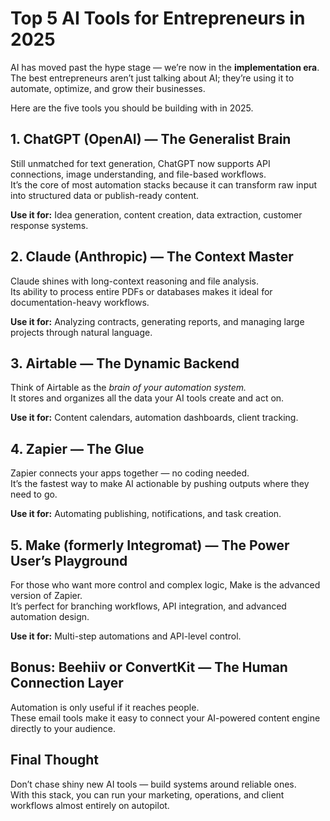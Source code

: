 # Top 5 AI Tools for Entrepreneurs in 2025

AI has moved past the hype stage — we’re now in the **implementation era**. The best entrepreneurs aren’t just talking about AI; they’re using it to automate, optimize, and grow their businesses.

Here are the five tools you should be building with in 2025.

## 1. ChatGPT (OpenAI) — The Generalist Brain

Still unmatched for text generation, ChatGPT now supports API connections, image understanding, and file-based workflows.  
It’s the core of most automation stacks because it can transform raw input into structured data or publish-ready content.

**Use it for:** Idea generation, content creation, data extraction, customer response systems.

## 2. Claude (Anthropic) — The Context Master

Claude shines with long-context reasoning and file analysis.  
Its ability to process entire PDFs or databases makes it ideal for documentation-heavy workflows.

**Use it for:** Analyzing contracts, generating reports, and managing large projects through natural language.

## 3. Airtable — The Dynamic Backend

Think of Airtable as the *brain of your automation system.*  
It stores and organizes all the data your AI tools create and act on.

**Use it for:** Content calendars, automation dashboards, client tracking.

## 4. Zapier — The Glue

Zapier connects your apps together — no coding needed.  
It’s the fastest way to make AI actionable by pushing outputs where they need to go.

**Use it for:** Automating publishing, notifications, and task creation.

## 5. Make (formerly Integromat) — The Power User’s Playground

For those who want more control and complex logic, Make is the advanced version of Zapier.  
It’s perfect for branching workflows, API integration, and advanced automation design.

**Use it for:** Multi-step automations and API-level control.

## Bonus: Beehiiv or ConvertKit — The Human Connection Layer

Automation is only useful if it reaches people.  
These email tools make it easy to connect your AI-powered content engine directly to your audience.

## Final Thought

Don’t chase shiny new AI tools — build systems around reliable ones.  
With this stack, you can run your marketing, operations, and client workflows almost entirely on autopilot.
